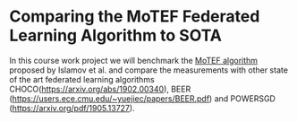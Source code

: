 # Comparing the MoTEF Federated Learning Algorithm to SOTA
In this course work project we will benchmark the [MoTEF algorithm](https://arxiv.org/pdf/2405.20114) 
proposed by Islamov et al. and compare the measurements with other state of the art federated learning 
algorithms CHOCO(https://arxiv.org/abs/1902.00340), BEER (https://users.ece.cmu.edu/~yuejiec/papers/BEER.pdf) and POWERSGD (https://arxiv.org/pdf/1905.13727).





